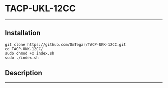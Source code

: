 # TACP-UKL-12CC

---

## Installation
```
git clone https://github.com/OmTegar/TACP-UKK-12CC.git
cd TACP-UKK-12CC/
sudo chmod +x index.sh
sudo ./index.sh
```


## Description

---


